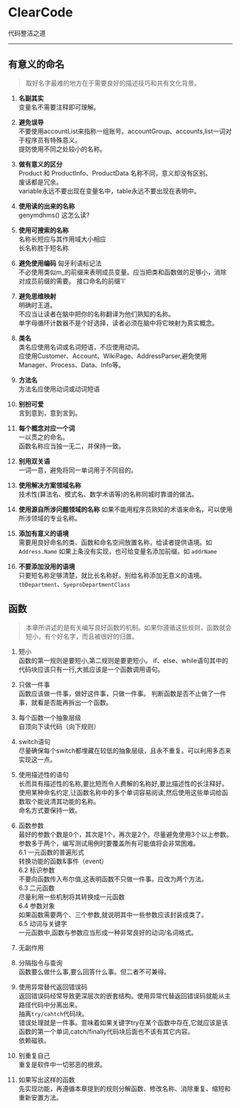 # ClearCode
代码整洁之道

--- 

## 有意义的命名

>取好名字最难的地方在于需要良好的描述技巧和共有文化背景。

1. <strong>名副其实</strong>   
变量名不需要注释即可理解。

2. <strong>避免误导</strong>    
不要使用accountList来指称一组账号。accountGroup、accounts,list一词对于程序员有特殊意义。   
提防使用不同之处较小的名称。 

3. <strong>做有意义的区分</strong>    
Product 和 ProductInfo、ProductData 名称不同，意义却没有区别。   
废话都是冗余。    
variable永远不要出现在变量名中，table永远不要出现在表明中。

4. <strong>使用读的出来的名称</strong>    
genymdhms() 这怎么读?

5. <strong>使用可搜索的名称</strong>   
名称长短应与其作用域大小相应    
长名称胜于短名称     

6. <strong>避免使用编码</strong>
匈牙利语标记法    
不必使用类似m_的前缀来表明成员变量。应当把类和函数做的足够小，消除对成员前缀的需要。
接口命名的前缀'I'

7. <strong>避免思维映射</strong>     
明确时王道。   
不应当让读者在脑中把你的名称翻译为他们熟知的名称。    
单字母循环计数器不是个好选择，读者必须在脑中将它映射为真实概念。

8. <strong>类名</strong>   
类名应使用名词或名词短语，不应使用动词。   
应使用Customer、Account、WikiPage、AddressParser,避免使用Manager、Process、Data、Info等。

9. <strong>方法名</strong>   
方法名应使用动词或动词短语   

10. <strong>别扮可爱</strong>    
言到意到，意到言到。

11. <strong>每个概念对应一个词</strong>   
一以贯之的命名。   
函数名称应当独一无二，并保持一致。

12. <strong>别用双关语</strong>   
一词一意，避免将同一单词用于不同目的。    

13. <strong>使用解决方案领域名称</strong>   
技术性(算法名、模式名、数学术语等)的名称同城时靠谱的做法。

14. <strong>使用源自所涉问题领域的名称</strong>
如果不能用程序员熟知的术语来命名，可以使用所涉领域的专业名称。

15. <strong>添加有意义的语境</strong>    
需要用良好命名的类、函数和命名空间放置名称，给读者提供语境。如 `Address.Name`
如果上条没有实现，也可给变量名添加前缀。如 `addrName`

16. <strong>不要添加没用的语境</strong>    
只要短名称足够清楚，就比长名称好。别给名称添加无意义的语境。`tbDepartment`、`SyeproDepartmentClass`

## 函数
>本章所讲述的是有关编写良好函数的机制。如果你遵循这些规则，函数就会短小，有个好名字，而且被很好的归置。
1. 短小   
函数的第一规则是要短小,第二规则是要更短小。
if、else、while语句其中的代码块应该只有一行,大抵应该是一个函数调用语句。

2. 只做一件事   
函数应该做一件事，做好这件事，只做一件事。
判断函数是否不止做了一件事，就看是否能再拆出一个函数。

3. 每个函数一个抽象层级   
自顶向下读代码（向下规则）

4. switch语句   
尽量确保每个switch都埋藏在较低的抽象层级，且永不重复。可以利用多态来实现这一点。

5. 使用描述性的语句   
长而具有描述性的名称,要比短而令人费解的名称好,要比描述性的长注释好。   
使用某种命名约定,让函数名称中的多个单词容易阅读,然后使用这些单词给函数取个能说清其功能的名称。   
命名方式要保持一致。

6. 函数参数   
最好的参数个数是0个，其次是1个，再次是2个。尽量避免使用3个以上参数。   
参数多于两个，编写测试用例时要覆盖所有可能值将会非常困难。   
    6.1 一元函数的普遍形式   
    转换功能的函数&事件（event）    
    6.2 标识参数    
    不要向函数传入布尔值,这表明函数不只做一件事。应改为两个方法。    
    6.3 二元函数    
    尽量利用一些机制将其转换成一元函数    
    6.4 参数对象     
    如果函数需要两个、三个参数,就说明其中一些参数应该封装成类了。    
    6.5 动词与关键字   
    一元函数中,函数与参数应当形成一种非常良好的动词/名词格式。

7. 无副作用   

8. 分隔指令与查询    
函数要么做什么事,要么回答什么事。但二者不可兼得。

9. 使用异常替代返回错误码   
返回错误码经常导致更深层次的嵌套结构。使用异常代替返回错误码就能从主路径代码中分离出来。  
抽离`try/cahtch`代码块。    
错误处理就是一件事。意味着如果关键字try在某个函数中存在,它就应该是该函数的第一个单词,catch/finally代码块后面也不该有其它内容。    
依赖磁铁。

10. 别重复自己   
重复是软件中一切邪恶的根源。

11. 如果写出这样的函数   
先实现功能，再遵循本章提到的规则分解函数、修改名称、消除重复、缩短和重新安置方法。








